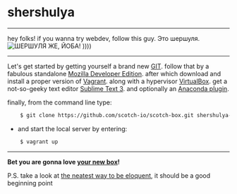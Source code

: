 # shershulya
---------------------------------
hey folks!
if you wanna try webdev, follow this guy.
Это шершуля.
![ШЕРШУЛЯ ЖЕ, ЙОБА!](http://prostotoys.com/upload/iblock/45d/general_sher_00.png)   ))))

----------------------------------
Let's get started by getting yourself a brand new [GIT](https://git-scm.com/downloads).
follow that by a fabulous standalone [Mozilla Developer Edition](https://www.mozilla.org/en-US/firefox/developer/).
after which download and install a proper version of [Vagrant](https://www.vagrantup.com/downloads.html).
along with a hypervisor [VirtualBox](https://www.virtualbox.org/wiki/Downloads).
get a not-so-geeky text editor [Sublime Text 3](https://www.sublimetext.com/3).
and optionally an [Anaconda plugin](http://damnwidget.github.io/anaconda/).

finally, from the command line type: 
```sh
    $ git clone https://github.com/scotch-io/scotch-box.git shershulya-server
```
    
* and start the local server by entering:
```sh
	$ vagrant up
```
------------------------
**Bet you are gonna love [your new box](https://scotch.io/)!**


P.S. take a look at [the neatest way to be eloquent](https://guides.github.com/features/mastering-markdown/#examples), it should be a good beginning point
